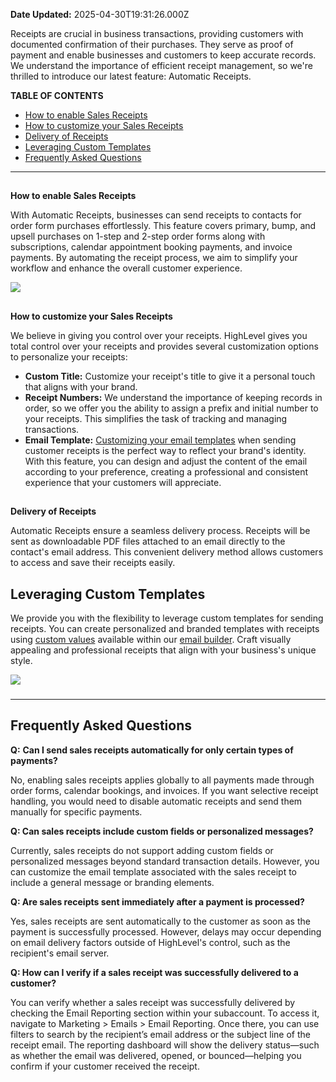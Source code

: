 **Date Updated:** 2025-04-30T19:31:26.000Z

Receipts are crucial in business transactions, providing customers with documented confirmation of their purchases. They serve as proof of payment and enable businesses and customers to keep accurate records. We understand the importance of efficient receipt management, so we're thrilled to introduce our latest feature: Automatic Receipts.

  
**TABLE OF CONTENTS**

* [How to enable Sales Receipts ](#%E2%80%8B%E2%80%8BHow-to-enable-Sales-Receipts%C2%A0)
* [How to customize your Sales Receipts](#How-to-customize-your-Sales-Receipts)
* [Delivery of Receipts](#Delivery-of-Receipts)
* [Leveraging Custom Templates](#Leveraging-Custom-Templates)
* [Frequently Asked Questions](#Frequently-Asked-Questions)

---

##   
**How to enable Sales Receipts** 

With Automatic Receipts, businesses can send receipts to contacts for order form purchases effortlessly. This feature covers primary, bump, and upsell purchases on 1-step and 2-step order forms along with subscriptions, calendar appointment booking payments, and invoice payments. By automating the receipt process, we aim to simplify your workflow and enhance the overall customer experience.

  
![](https://s3.amazonaws.com/cdn.freshdesk.com/data/helpdesk/attachments/production/155001928761/original/4w9wJHJTDuaiCHFEv_ZSWgZ_Yil6Ha-0YQ.gif?1687959346)

  
##   
**How to customize your Sales Receipts**

We believe in giving you control over your receipts. HighLevel gives you total control over your receipts and provides several customization options to personalize your receipts:

  
* **Custom Title:** Customize your receipt's title to give it a personal touch that aligns with your brand.
* **Receipt Numbers:** We understand the importance of keeping records in order, so we offer you the ability to assign a prefix and initial number to your receipts. This simplifies the task of tracking and managing transactions.
* **Email Template:** [Customizing your email templates](https://help.gohighlevel.com/en/support/solutions/articles/155000000087) when sending customer receipts is the perfect way to reflect your brand's identity. With this feature, you can design and adjust the content of the email according to your preference, creating a professional and consistent experience that your customers will appreciate.

##   
**Delivery of Receipts**

Automatic Receipts ensure a seamless delivery process. Receipts will be sent as downloadable PDF files attached to an email directly to the contact's email address. This convenient delivery method allows customers to access and save their receipts easily.
  
  
## **Leveraging Custom Templates**

We provide you with the flexibility to leverage custom templates for sending receipts. You can create personalized and branded templates with receipts using [custom values](https://help.gohighlevel.com/en/support/solutions/articles/48001161575) available within our [email builder](https://help.gohighlevel.com/en/support/solutions/articles/155000000087). Craft visually appealing and professional receipts that align with your business's unique style.

![](https://s3.amazonaws.com/cdn.freshdesk.com/data/helpdesk/attachments/production/155001991652/original/LG7ZoT6jsGbBQfD0pxUcfU_5IHLlq_uO0Q.png?1688055235)

###   

  
---

## **Frequently Asked Questions**

  
**Q:** **Can I send sales receipts automatically for only certain types of payments?**

No, enabling sales receipts applies globally to all payments made through order forms, calendar bookings, and invoices. If you want selective receipt handling, you would need to disable automatic receipts and send them manually for specific payments.
  
  
**Q: Can sales receipts include custom fields or personalized messages?**

Currently, sales receipts do not support adding custom fields or personalized messages beyond standard transaction details. However, you can customize the email template associated with the sales receipt to include a general message or branding elements.
  
  
**Q: Are sales receipts sent immediately after a payment is processed?**

Yes, sales receipts are sent automatically to the customer as soon as the payment is successfully processed. However, delays may occur depending on email delivery factors outside of HighLevel's control, such as the recipient's email server.
  
  
**Q: How can I verify if a sales receipt was successfully delivered to a customer?**

You can verify whether a sales receipt was successfully delivered by checking the Email Reporting section within your subaccount. To access it, navigate to Marketing > Emails > Email Reporting. Once there, you can use filters to search by the recipient’s email address or the subject line of the receipt email. The reporting dashboard will show the delivery status—such as whether the email was delivered, opened, or bounced—helping you confirm if your customer received the receipt.